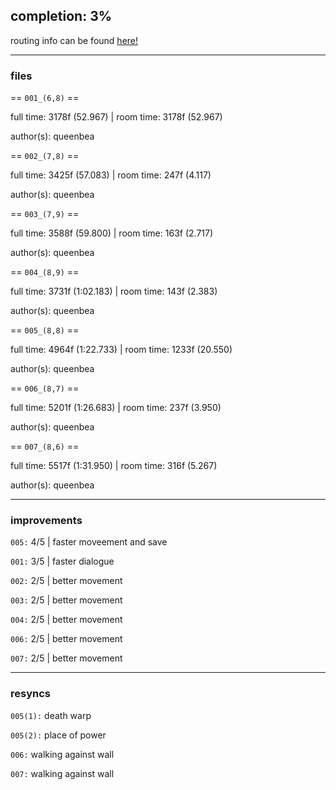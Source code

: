 ## completion: 3%

routing info can be found [here!](https://docs.google.com/document/d/1KUBmR0-ctJrtTES50dgoNFmQ72UvbEiE0H9QvzIxffc/edit?usp=sharing)

___

### files

== `001_(6,8)` ==

full time: 3178f (52.967) | room time: 3178f (52.967)

author(s): queenbea

== `002_(7,8)` ==

full time: 3425f (57.083) | room time: 247f (4.117)

author(s): queenbea

== `003_(7,9)` ==

full time: 3588f (59.800) | room time: 163f (2.717)

author(s): queenbea

== `004_(8,9)` ==

full time: 3731f (1:02.183) | room time: 143f (2.383)

author(s): queenbea

== `005_(8,8)` ==

full time: 4964f (1:22.733) | room time: 1233f (20.550)

author(s): queenbea

== `006_(8,7)` ==

full time: 5201f (1:26.683) | room time: 237f (3.950)

author(s): queenbea

== `007_(8,6)` ==

full time: 5517f (1:31.950) | room time: 316f (5.267)

author(s): queenbea

___

### improvements

`005:` 4/5 | faster moveement and save

`001:` 3/5 | faster dialogue

`002:` 2/5 | better movement

`003:` 2/5 | better movement

`004:` 2/5 | better movement

`006:` 2/5 | better movement

`007:` 2/5 | better movement

___

### resyncs

`005(1):` death warp

`005(2):` place of power

`006:` walking against wall

`007:` walking against wall
